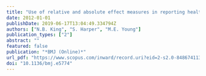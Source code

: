 ```yaml
---
title: "Use of relative and absolute effect measures in reporting health inequalities: Structured review"
date: 2012-01-01
publishDate: 2019-06-17T13:04:49.334794Z
authors: ["N.B. King", "S. Harper", "M.E. Young"]
publication_types: ["2"]
abstract: ""
featured: false
publication: "*BMJ (Online)*"
url_pdf: "https://www.scopus.com/inward/record.uri?eid=2-s2.0-84867411377&doi=10.1136%2fbmj.e5774&partnerID=40&md5=b81b54c4a1c56dfb3cf7f7fd9b7a850c"
doi: "10.1136/bmj.e5774"
---
```



